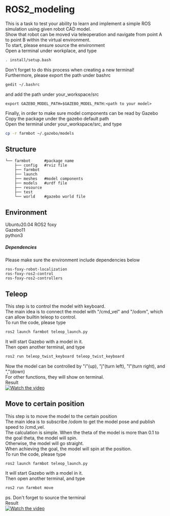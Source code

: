 # ROS2_modeling
This is a task to test your ability to learn and implement a simple ROS simulation using given robot CAD model.   
Show that robot can be moved via teleoperation and navigate from point A to point B within the virtual environment.  
To start, please ensure source the environment  
Open a terminal under workplace, and type  
```bash
. install/setup.bash
```
Don't forget to do this process when creating a new terminal!  
Furthermore, please export the path under bashrc  
```bash
gedit ~/.bashrc
```
and add the path under your_workspace/src  
```
export GAZEBO_MODEL_PATH=$GAZEBO_MODEL_PATH:<path to your model>
```
Finally, in order to make sure model components can be read by Gazebo  
Copy the package under the gazebo default path  
Open the terminal under your_workspace/src, and type  
```bash
cp -r farmbot ~/.gazebo/models
```
## Structure
```
└── farmbot      #package name
    ├── config   #rviz file
    ├── farmbot  
    ├── launch   
    ├── meshes   #model components
    ├── models   #urdf file
    ├── resource  
    ├── test  
    └── world    #gazebo world file
```
## Environment
Ubuntu20.04
ROS2 foxy  
Gazebo11  
python3  
##### Dependencies
Please make sure the environment include dependencies below  
```
ros-foxy-robot-localization  
ros-foxy-ros2-control  
ros-foxy-ros2-controllers
```
## Teleop
This step is to control the model with keyboard.  
The main idea is to connect the model with "/cmd_vel" and "/odom", which can allow builtin teleop to control.  
To run the code, please type  
```bash
ros2 launch farmbot teleop_launch.py
```
It will start Gazebo with a model in it.    
Then open another terminal, and type  
```bash
ros2 run teleop_twist_keyboard teleop_twist_keyboard
```
Now the model can be controlled by "i"(up), "j"(turn left), "l"(turn right), and ","(down)  
For other functions, they will show on terminal.  
Result  
[![Watch the video](https://img.youtube.com/vi/CR262LVR7MQ/maxresdefault.jpg)](https://youtu.be/CR262LVR7MQ)

## Move to certain position
This step is to move the model to the certain position   
The main idea is to subscribe /odom to get the model pose and publish speed to /cmd_vel.  
The calculation is simple. When the theta of the model is more than 0.1 to the goal theta, the model will spin.  
Otherwise, the model will go straight.  
When achieving the goal, the model will spin at the position.  
To run the code, please type  
```bash
ros2 launch farmbot teleop_launch.py
```
It will start Gazebo with a model in it.    
Then open another terminal, and type  
```bash
ros2 run farmbot move
```
ps. Don't forget to source the terminal  
Result  
[![Watch the video](https://img.youtube.com/vi/_cX2DPGpzag/maxresdefault.jpg)](https://youtu.be/_cX2DPGpzag)
